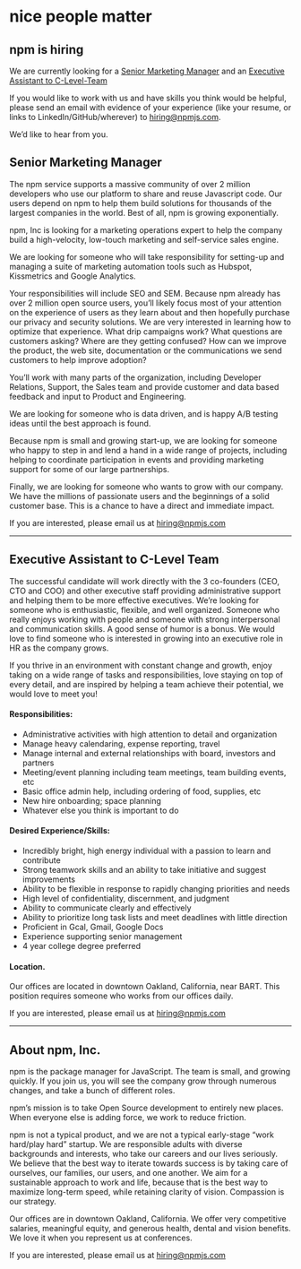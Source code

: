 <hgroup>
  <h1>nice people matter</h1>
  <h2>npm is hiring</h2>
</hgroup>

We are currently looking for a [Senior Marketing Manager](#senior-marketing-manager) and an [Executive Assistant to C-Level-Team](#executive-assistant-to-c-level-team)

If you would like to work with us and have skills you think would be helpful, please send an email with evidence of your experience (like your resume, or links to LinkedIn/GitHub/wherever) to [hiring@npmjs.com](mailto:hiring@npmjs.com).

We’d like to hear from you.

## Senior Marketing Manager

The npm service supports a massive community of over 2 million developers who use our platform to share and reuse Javascript code.  Our users depend on npm to help them build solutions for thousands of the largest companies in the world.   Best of all, npm is growing exponentially.   

npm, Inc is looking for a marketing operations expert to help the company build a high-velocity, low-touch marketing and self-service sales engine.   

We are looking for someone who will take responsibility for setting-up and managing a suite of marketing automation tools such as Hubspot, Kissmetrics and Google Analytics.   

Your responsibilities will include SEO and SEM.  Because npm already has over 2 million open source users, you’ll likely focus most of your attention on the experience of users as they learn about and then hopefully purchase our privacy and security solutions.   We are very interested in learning how to optimize that experience.  What drip campaigns work?   What questions are customers asking?  Where are they getting confused?   How can we improve the product, the web site, documentation or the communications we send customers to help improve adoption?

You’ll work with many parts of the organization, including Developer Relations, Support, the Sales team and provide customer and data based feedback and input to Product and Engineering.

We are looking for someone who is data driven, and is happy A/B testing ideas until the best approach is found.

Because npm is small and growing start-up, we are looking for someone who happy to step in and lend a hand in a wide range of projects, including helping to coordinate participation in events and providing marketing support for some of our large partnerships.

Finally, we are looking for someone who wants to grow with our company.   We have the millions of passionate users and the beginnings of a solid customer base.   This is a chance to have a direct and immediate impact.

If you are interested, please email us at [hiring@npmjs.com](mailto:hiring@npmjs.com)

---------------

## Executive Assistant to C-Level Team
 
The successful candidate will work directly with the 3 co-founders (CEO, CTO and COO) and other executive staff providing administrative support and helping them to be more effective executives.  We’re looking for someone who is enthusiastic, flexible, and well organized.  Someone who really enjoys working with people and someone with strong interpersonal and communication skills.  A good sense of humor is a bonus.  We would love to find someone who is interested in growing into an executive role in HR as the company grows.

If you thrive in an environment with constant change and growth, enjoy taking on a wide range of tasks and responsibilities, love staying on top of every detail, and are inspired by helping a team achieve their potential, we would love to meet you! 
 
#### Responsibilities:

- Administrative activities with high attention to detail and organization
- Manage heavy calendaring, expense reporting, travel
- Manage internal and external relationships with board, investors and partners
- Meeting/event planning including team meetings, team building events, etc
- Basic office admin help, including ordering of food, supplies, etc
- New hire onboarding; space planning
- Whatever else you think is important to do
 
#### Desired Experience/Skills:

- Incredibly bright, high energy individual with a passion to learn and contribute
- Strong teamwork skills and an ability to take initiative and suggest improvements
- Ability to be flexible in response to rapidly changing priorities and needs
- High level of confidentiality, discernment, and judgment
- Ability to communicate clearly and effectively
- Ability to prioritize long task lists and meet deadlines with little direction
- Proficient in Gcal, Gmail, Google Docs
- Experience supporting senior management
- 4 year college degree preferred
 
#### Location.

Our offices are located in downtown Oakland, California, near BART.  This position requires someone who works from our offices daily.

If you are interested, please email us at [hiring@npmjs.com](mailto:hiring@npmjs.com)

------------------------------

## About npm, Inc.
npm is the package manager for JavaScript. The team is small, and growing quickly. If you join us, you will see the company grow through numerous changes, and take a bunch of different roles.

npm’s mission is to take Open Source development to entirely new places. When everyone else is adding force, we work to reduce friction.

npm is not a typical product, and we are not a typical early-stage “work hard/play hard” startup. We are responsible adults with diverse backgrounds and interests, who take our careers and our lives seriously. We believe that the best way to iterate towards success is by taking care of ourselves, our families, our users, and one another. We aim for a sustainable approach to work and life, because that is the best way to maximize long-term speed, while retaining clarity of vision. Compassion is our strategy.

Our offices are in downtown Oakland, California. We offer very competitive salaries, meaningful equity, and generous health, dental and vision benefits. We love it when you represent us at conferences.

If you are interested, please email us at [hiring@npmjs.com](mailto:hiring@npmjs.com)


